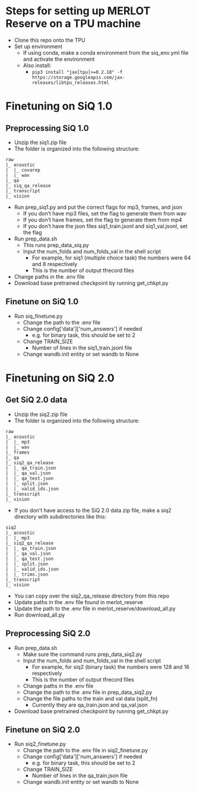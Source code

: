 # Steps for setting up MERLOT Reserve on a TPU machine

- Clone this repo onto the TPU
- Set up environment
  - If using conda, make a conda environment from the siq_env.yml file and activate the environment
  - Also install:
    - `pip3 install "jax[tpu]>=0.2.18" -f https://storage.googleapis.com/jax-releases/libtpu_releases.html`

# Finetuning on SiQ 1.0
## Preprocessing SiQ 1.0
- Unzip the siq1.zip file
- The folder is organized into the following structure:
```
raw
|_ acoustic
|  |_ covarep
|  |_ wav
|_ qa
|_ siq_qa_release 
|_ transcript 
|_ vision 
```
- Run prep_siq1.py and put the correct flags for mp3, frames, and json
  - If you don’t have mp3 files, set the flag to generate them from wav
  - If you don’t have frames, set the flag to generate them from mp4
  - If you don’t have the json files siq1_train.jsonl and siq1_val.jsonl, set the flag
- Run prep_data.sh
  - This runs prep_data_siq.py
  - Input the num_folds and num_folds_val in the shell script
    - For example, for siq1 (multiple choice task) the numbers were 64 and 8 respectively
    - This is the number of output tfrecord files
- Change paths in the .env file
- Download base pretrained checkpoint by running get_chkpt.py

## Finetune on SiQ 1.0
- Run siq_finetune.py
  - Change the path to the .env file
  - Change config['data']['num_answers'] if needed
    - e.g. for binary task, this should be set to 2
  - Change TRAIN_SIZE
    - Number of lines in the siq1_train.jsonl file
  - Change wandb.init entity or set wandb to None

# Finetuning on SiQ 2.0
## Get SiQ 2.0 data
- Unzip the siq2.zip file
- The folder is organized into the following structure:
```
raw
|_ acoustic
|  |_ mp3
|  |_ wav
|_ frames
|_ qa
|_ siq2_qa_release 
|  |_ qa_train.json
|  |_ qa_val.json
|  |_ qa_test.json
|  |_ split.json
|  |_ valid_ids.json
|_ transcript 
|_ vision 
```
- If you don't have access to the SiQ 2.0 data zip file, make a siq2 directory with subdirectories like this:
```
siq2
|_ acoustic
|  |_ mp3
|_ siq2_qa_release 
|  |_ qa_train.json
|  |_ qa_val.json
|  |_ qa_test.json
|  |_ split.json
|  |_ valid_ids.json
|  |_ trims.json
|_ transcript 
|_ vision 
```
  - You can copy over the siq2_qa_release directory from this repo
  - Update paths in the .env file found in merlot_reserve
  - Update the path to the .env file in merlot_reserve/download_all.py
  - Run download_all.py

## Preprocessing SiQ 2.0
- Run prep_data.sh
  - Make sure the command runs prep_data_siq2.py
  - Input the num_folds and num_folds_val in the shell script
    - For example, for siq2 (binary task) the numbers were 128 and 16 respectively
    - This is the number of output tfrecord files
  - Change paths in the .env file
  - Change the path to the .env file in prep_data_siq2.py
  - Change the file paths to the train and val data (split_fn)
    - Currently they are qa_train.json and qa_val.json
- Download base pretrained checkpoint by running get_chkpt.py

## Finetune on SiQ 2.0
- Run siq2_finetune.py
  - Change the path to the .env file in siq2_finetune.py
  - Change config['data']['num_answers'] if needed
    - e.g. for binary task, this should be set to 2
  - Change TRAIN_SIZE
    - Number of lines in the qa_train.json file
  - Change wandb.init entity or set wandb to None
